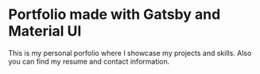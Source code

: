 # Portfolio made with Gatsby and Material UI

This is my personal porfolio where I showcase my projects and skills.
Also you can find my resume and contact information.
